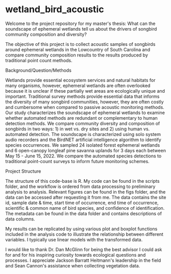 # wetland_bird_acoustic

Welcome to the project repository for my master's thesis: What can the soundscape of ephemeral wetlands tell us about the drivers of songbird community composition and diversity?

The objective of this project is to collect acoustic samples of songbirds around ephemeral wetlands in the Lowcountry of South Carolina and compare community composition results to the results produced by traditional point count methods. 

Background/Question/Methods

Wetlands provide essential ecosystem services and natural habitats for many organisms, however, ephemeral wetlands are often overlooked because it is unclear if these partially wet areas are ecologically unique and important. Traditional survey methods provide essential data that informs the diversity of many songbird communities, however, they are often costly and cumbersome when compared to passive acoustic monitoring methods. Our study characterizes the soundscape of ephemeral wetlands to examine whether automated methods are redundant or complementary to human detection methods. We compare community diversity and composition of songbirds in two ways: 1) in wet vs. dry sites and 2) using human vs. automated detection. The soundscape is characterized using solo system audio recorders and the BirdNET artificial intelligence algorithm to identify species occurrences. We sampled 24 isolated forest ephemeral wetlands and 6 open-canopy longleaf pine savanna uplands for 3 days each between May 15 - June 15, 2022. We compare the automated species detections to traditional point-count surveys to inform future monitoring schemes. 

Project Structure

The structure of this code-base is R. My code can be found in the scripts folder, and the workflow is ordered from data processing to preliminary analysis to analysis. Relevant figures can be found in the figs folder, and the data can be accessed after requesting it from me. The data contains the site id, sample date & time, start time of occurrence, end time of occurrence, scientific & common name of bird species, and confidence of identification. The metadata can be found in the data folder and contains descriptions of data columns.

My results can be replicated by using various plot and boxplot functions included in the analysis code to illustrate the relationship between different variables. I typically use linear models with the transformed data.

I would like to thank Dr. Dan McGlinn for being the best advisor I could ask for and for his inspiring curiosity towards ecological questions and processes. I appreciate Jackson Barratt Heitmann's leadership in the field and Sean Cannon's assistance when collecting vegetation data. 
